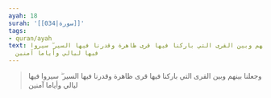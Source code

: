 ```yaml
---
ayah: 18
surah: '[[034|سورة]]'
tags:
- quran/ayah
text: وجعلنا بينهم وبين القرى التي باركنا فيها قرى ظاهرة وقدرنا فيها السير ۖ سيروا
  فيها ليالي وأياما آمنين
---
```

> وجعلنا بينهم وبين القرى التي باركنا فيها قرى ظاهرة وقدرنا فيها السير ۖ سيروا فيها ليالي وأياما آمنين
